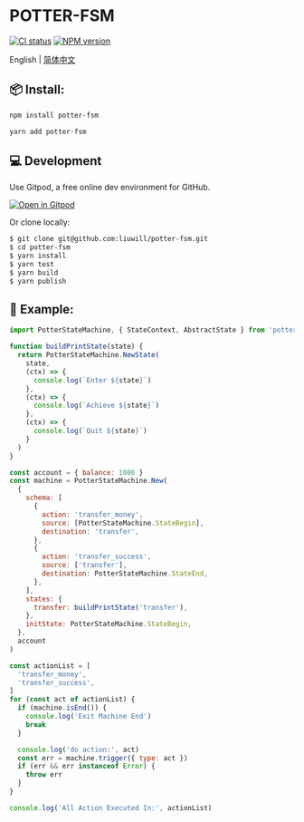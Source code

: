 # POTTER-FSM
  [![CI status][github-action-image]][github-action-url]
  [![NPM version][npm-image]][npm-url]

English | [简体中文](./README-zh_CN.md)

## 📦 Install:

```bash
npm install potter-fsm
```

```bash
yarn add potter-fsm
```

## 💻 Development

Use Gitpod, a free online dev environment for GitHub.

[![Open in Gitpod](https://gitpod.io/button/open-in-gitpod.svg)](https://gitpod.io/#https://github.com/liuwill/potter-fsm)

Or clone locally:

```bash
$ git clone git@github.com:liuwill/potter-fsm.git
$ cd potter-fsm
$ yarn install
$ yarn test
$ yarn build
$ yarn publish
```

## 🔧 Example:

```js
import PotterStateMachine, { StateContext, AbstractState } from 'potter-fsm'

function buildPrintState(state) {
  return PotterStateMachine.NewState(
    state,
    (ctx) => {
      console.log(`Enter ${state}`)
    },
    (ctx) => {
      console.log(`Achieve ${state}`)
    },
    (ctx) => {
      console.log(`Quit ${state}`)
    }
  )
}

const account = { balance: 1000 }
const machine = PotterStateMachine.New(
  {
    schema: [
      {
        action: 'transfer_money',
        source: [PotterStateMachine.StateBegin],
        destination: 'transfer',
      },
      {
        action: 'transfer_success',
        source: ['transfer'],
        destination: PotterStateMachine.StateEnd,
      },
    ],
    states: {
      transfer: buildPrintState('transfer'),
    },
    initState: PotterStateMachine.StateBegin,
  },
  account
)

const actionList = [
  'transfer_money',
  'transfer_success',
]
for (const act of actionList) {
  if (machine.isEnd()) {
    console.log('Exit Machine End')
    break
  }

  console.log('do action:', act)
  const err = machine.trigger({ type: act })
  if (err && err instanceof Error) {
    throw err
  }
}

console.log('All Action Executed In:', actionList)

```

[github-action-image]: https://github.com/liuwill/potter-fsm/actions/workflows/node.js.yml/badge.svg
[github-action-url]: https://github.com/liuwill/potter-fsm/actions
[npm-image]: https://img.shields.io/npm/v/potter-fsm.svg?style=flat-square
[npm-url]: https://npmjs.org/package/potter-fsm
